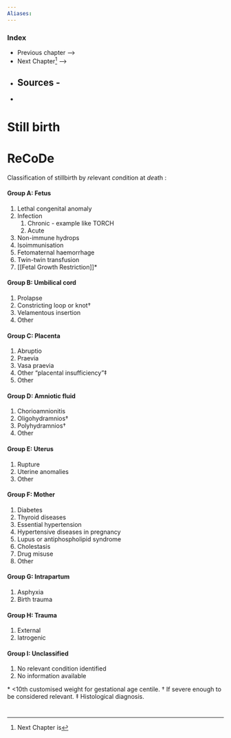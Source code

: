 ```yaml
---
Aliases: 
---
```

### Index
- Previous chapter -->
- Next Chapter[^1] -->
- Sources -
	- 
- 
# Still birth

# ReCoDe
Classification of stillbirth by *re*levant *co*ndition at *de*ath :
#### Group A: Fetus
1.  Lethal congenital anomaly
2.  Infection
    1. Chronic - example like TORCH
    2. Acute
3.  Non-immune hydrops 
4.  Isoimmunisation
5.  Fetomaternal haemorrhage 
6. Twin-twin transfusion 
7. [[Fetal Growth Restriction]]*

#### Group B: Umbilical cord
1.  Prolapse
2.  Constricting loop or knot†
3.  Velamentous insertion
4.  Other

#### Group C: Placenta
1.  Abruptio    
2.  Praevia    
3.  Vasa praevia
4.  Other “placental insufficiency”‡
5.  Other

#### Group D: Amniotic fluid
1.  Chorioamnionitis
2.  Oligohydramnios†
3.  Polyhydramnios†
4.  Other

#### Group E: Uterus
1.  Rupture
2.  Uterine anomalies
3.  Other

#### Group F: Mother
1.  Diabetes
2.  Thyroid diseases
3.  Essential hypertension
4.  Hypertensive diseases in pregnancy
5.  Lupus or antiphospholipid syndrome
6.  Cholestasis
7.  Drug misuse
8.  Other

#### Group G: Intrapartum
1.  Asphyxia
2.  Birth trauma

#### Group H: Trauma
1.  External
2.  Iatrogenic

#### Group I: Unclassified
1.  No relevant condition identified
2.  No information available     

\* <10th customised weight for gestational age centile.
† If severe enough to be considered relevant.
‡ Histological diagnosis.




#
[^1]: Next Chapter is 
